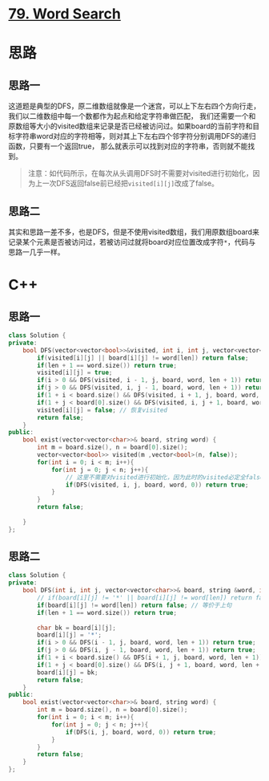 # [79. Word Search](https://leetcode.com/problems/word-search/)
# 思路
## 思路一
这道题是典型的DFS，原二维数组就像是一个迷宫，可以上下左右四个方向行走，我们以二维数组中每一个数都作为起点和给定字符串做匹配，
我们还需要一个和原数组等大小的visited数组来记录是否已经被访问过。如果board的当前字符和目标字符串word对应的字符相等，则对其上下左右四个邻字符分别调用DFS的递归函数，只要有一个返回true，
那么就表示可以找到对应的字符串，否则就不能找到。        
> 注意：如代码所示，在每次从头调用DFS时不需要对visited进行初始化，因为上一次DFS返回false前已经把`visited[i][j]`改成了false。

## 思路二
其实和思路一差不多，也是DFS，但是不使用visited数组，我们用原数组board来记录某个元素是否被访问过，若被访问过就将board对应位置改成字符`*`，代码与思路一几乎一样。

# C++
## 思路一
``` C++
class Solution {
private:
    bool DFS(vector<vector<bool>>&visited, int i, int j, vector<vector<char>>& board, string &word, int len){
        if(visited[i][j] || board[i][j] != word[len]) return false;
        if(len + 1 == word.size()) return true;
        visited[i][j] = true;
        if(i > 0 && DFS(visited, i - 1, j, board, word, len + 1)) return true;
        if(j > 0 && DFS(visited, i, j - 1, board, word, len + 1)) return true;
        if(1 + i < board.size() && DFS(visited, i + 1, j, board, word, len + 1)) return true;
        if(1 + j < board[0].size() && DFS(visited, i, j + 1, board, word, len + 1)) return true;
        visited[i][j] = false; // 恢复visited
        return false;
    }
public:
    bool exist(vector<vector<char>>& board, string word) {
        int m = board.size(), n = board[0].size();
        vector<vector<bool>> visited(m ,vector<bool>(n, false));
        for(int i = 0; i < m; i++){
            for(int j = 0; j < n; j++){
                // 这里不需要对visited进行初始化，因为此时的visited必定全false
                if(DFS(visited, i, j, board, word, 0)) return true;
            }
        }
        return false;
        
    }
};
```
## 思路二
``` C++
class Solution {
private:
    bool DFS(int i, int j, vector<vector<char>>& board, string &word, int len){
        // if(board[i][j] != '*' || board[i][j] != word[len]) return false;
        if(board[i][j] != word[len]) return false; // 等价于上句
        if(len + 1 == word.size()) return true;
        
        char bk = board[i][j];
        board[i][j] = '*';
        if(i > 0 && DFS(i - 1, j, board, word, len + 1)) return true;
        if(j > 0 && DFS(i, j - 1, board, word, len + 1)) return true;
        if(1 + i < board.size() && DFS(i + 1, j, board, word, len + 1)) return true;
        if(1 + j < board[0].size() && DFS(i, j + 1, board, word, len + 1)) return true;
        board[i][j] = bk;
        return false;
    }
public:
    bool exist(vector<vector<char>>& board, string word) {
        int m = board.size(), n = board[0].size();
        for(int i = 0; i < m; i++){
            for(int j = 0; j < n; j++){
                if(DFS(i, j, board, word, 0)) return true;
            }
        }
        return false;
    }
};
```
